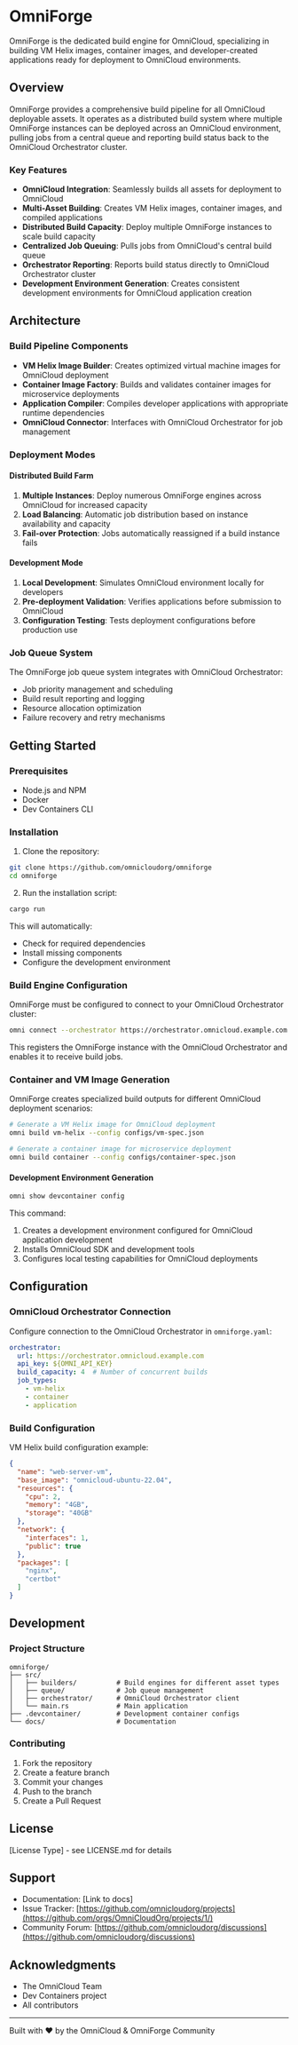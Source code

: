 # OmniForge

OmniForge is the dedicated build engine for OmniCloud, specializing in building VM Helix images, container images, and developer-created applications ready for deployment to OmniCloud environments.

## Overview

OmniForge provides a comprehensive build pipeline for all OmniCloud deployable assets. It operates as a distributed build system where multiple OmniForge instances can be deployed across an OmniCloud environment, pulling jobs from a central queue and reporting build status back to the OmniCloud Orchestrator cluster.

### Key Features

- **OmniCloud Integration**: Seamlessly builds all assets for deployment to OmniCloud
- **Multi-Asset Building**: Creates VM Helix images, container images, and compiled applications 
- **Distributed Build Capacity**: Deploy multiple OmniForge instances to scale build capacity
- **Centralized Job Queuing**: Pulls jobs from OmniCloud's central build queue
- **Orchestrator Reporting**: Reports build status directly to OmniCloud Orchestrator cluster
- **Development Environment Generation**: Creates consistent development environments for OmniCloud application creation

## Architecture

### Build Pipeline Components

- **VM Helix Image Builder**: Creates optimized virtual machine images for OmniCloud deployment
- **Container Image Factory**: Builds and validates container images for microservice deployments
- **Application Compiler**: Compiles developer applications with appropriate runtime dependencies
- **OmniCloud Connector**: Interfaces with OmniCloud Orchestrator for job management

### Deployment Modes

#### Distributed Build Farm
1. **Multiple Instances**: Deploy numerous OmniForge engines across OmniCloud for increased capacity
2. **Load Balancing**: Automatic job distribution based on instance availability and capacity
3. **Fail-over Protection**: Jobs automatically reassigned if a build instance fails

#### Development Mode
1. **Local Development**: Simulates OmniCloud environment locally for developers
2. **Pre-deployment Validation**: Verifies applications before submission to OmniCloud
3. **Configuration Testing**: Tests deployment configurations before production use

### Job Queue System

The OmniForge job queue system integrates with OmniCloud Orchestrator:
- Job priority management and scheduling
- Build result reporting and logging
- Resource allocation optimization
- Failure recovery and retry mechanisms

## Getting Started

### Prerequisites

- Node.js and NPM
- Docker
- Dev Containers CLI

### Installation

1. Clone the repository:
```bash
git clone https://github.com/omnicloudorg/omniforge
cd omniforge
```

2. Run the installation script:
```bash
cargo run
```

This will automatically:
- Check for required dependencies
- Install missing components
- Configure the development environment

### Build Engine Configuration

OmniForge must be configured to connect to your OmniCloud Orchestrator cluster:

```bash
omni connect --orchestrator https://orchestrator.omnicloud.example.com
```

This registers the OmniForge instance with the OmniCloud Orchestrator and enables it to receive build jobs.

### Container and VM Image Generation

OmniForge creates specialized build outputs for different OmniCloud deployment scenarios:

```bash
# Generate a VM Helix image for OmniCloud deployment
omni build vm-helix --config configs/vm-spec.json

# Generate a container image for microservice deployment
omni build container --config configs/container-spec.json
```

#### Development Environment Generation

```bash
omni show devcontainer config
```

This command:
1. Creates a development environment configured for OmniCloud application development
2. Installs OmniCloud SDK and development tools
3. Configures local testing capabilities for OmniCloud deployments

## Configuration

### OmniCloud Orchestrator Connection

Configure connection to the OmniCloud Orchestrator in `omniforge.yaml`:

```yaml
orchestrator:
  url: https://orchestrator.omnicloud.example.com
  api_key: ${OMNI_API_KEY}
  build_capacity: 4  # Number of concurrent builds
  job_types:
    - vm-helix
    - container
    - application
```

### Build Configuration

VM Helix build configuration example:

```json
{
  "name": "web-server-vm",
  "base_image": "omnicloud-ubuntu-22.04",
  "resources": {
    "cpu": 2,
    "memory": "4GB",
    "storage": "40GB"
  },
  "network": {
    "interfaces": 1,
    "public": true
  },
  "packages": [
    "nginx",
    "certbot"
  ]
}
```

## Development

### Project Structure

```
omniforge/
├── src/
│   ├── builders/          # Build engines for different asset types
│   ├── queue/             # Job queue management
│   ├── orchestrator/      # OmniCloud Orchestrator client
│   └── main.rs            # Main application
├── .devcontainer/         # Development container configs
└── docs/                  # Documentation
```

### Contributing

1. Fork the repository
2. Create a feature branch
3. Commit your changes
4. Push to the branch
5. Create a Pull Request

## License

[License Type] - see LICENSE.md for details

## Support

- Documentation: [Link to docs]
- Issue Tracker: [https://github.com/omnicloudorg/projects](https://github.com/orgs/OmniCloudOrg/projects/1/)
- Community Forum: [https://github.com/omnicloudorg/discussions](https://github.com/omnicloudorg/discussions)

## Acknowledgments

- The OmniCloud Team
- Dev Containers project
- All contributors

---

Built with ❤️ by the OmniCloud & OmniForge Community

